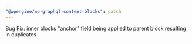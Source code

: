 ```yaml
---
"@wpengine/wp-graphql-content-blocks": patch
---
```


Bug Fix: inner blocks "anchor" field being applied to parent block resulting in duplicates
